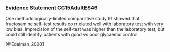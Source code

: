 ### Evidence Statement CG15AdultES46
One methodologically-limited comparative study 91 showed that fructosamine self-test results co rr elated well with laboratory test with very low bias. Imprecision of the self-test was higher than the laboratory test, but could still identify patients with good vs poor glycaemic control



[@Edelman_2000]

